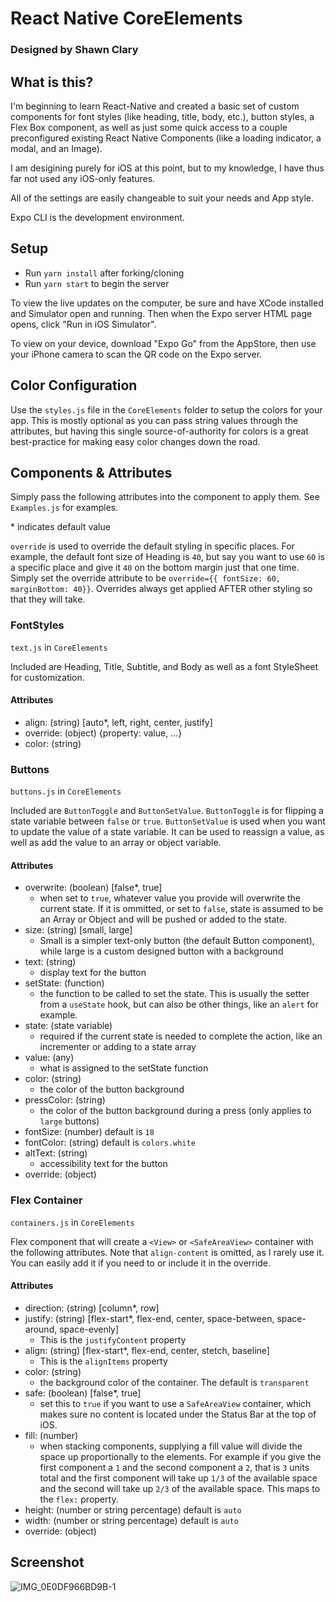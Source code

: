 # React Native CoreElements
### Designed by Shawn Clary

## What is this?

I'm beginning to learn React-Native and created a basic set of custom components for font styles (like heading, title, body, etc.), button styles, a Flex Box component, as well as just some quick access to a couple preconfigured existing React Native Components (like a loading indicator, a modal, and an Image).

I am desigining purely for iOS at this point, but to my knowledge, I have thus far not used any iOS-only features.

All of the settings are easily changeable to suit your needs and App style.

Expo CLI is the development environment.

## Setup

- Run `yarn install` after forking/cloning
- Run `yarn start` to begin the server

To view the live updates on the computer, be sure and have XCode installed and Simulator open and running. Then when the Expo server HTML page opens, click "Run in iOS Simulator".

To view on your device, download "Expo Go" from the AppStore, then use your iPhone camera to scan the QR code on the Expo server.

## Color Configuration

Use the `styles.js` file in the `CoreElements` folder to setup the colors for your app. This is mostly optional as you can pass string values through the attributes, but having this single source-of-authority for colors is a great best-practice for making easy color changes down the road.

## Components & Attributes

Simply pass the following attributes into the component to apply them. See `Examples.js` for examples.

\* indicates default value

`override` is used to override the default styling in specific places. For example, the default font size of Heading is `40`, but say you want to use `60` is a specific place and give it `40` on the bottom margin just that one time. Simply set the override attribute to be `override={{ fontSize: 60, marginBottom: 40}}`. Overrides always get applied AFTER other styling so that they will take.

### FontStyles

 `text.js` in `CoreElements`

Included are Heading, Title, Subtitle, and Body as well as a font StyleSheet for customization.

#### Attributes

- align: (string) [auto*, left, right, center, justify]
- override: (object) {property: value, ...}
- color: (string)

### Buttons

 `buttons.js` in `CoreElements`

Included are `ButtonToggle` and `ButtonSetValue`. `ButtonToggle` is for flipping a state variable between `false` or `true`. `ButtonSetValue` is used when you want to update the value of a state variable. It can be used to reassign a value, as well as add the value to an array or object variable.

#### Attributes

- overwrite: (boolean) [false*, true]
  - when set to `true`, whatever value you provide will overwrite the current state. If it is ommitted, or set to `false`, state is assumed to be an Array or Object and will be pushed or added to the state.
- size: (string) [small, large]
  - Small is a simpler text-only button (the default Button component), while large is a custom designed button with a background
- text: (string)
  - display text for the button
- setState: (function)
  - the function to be called to set the state. This is usually the setter from a `useState` hook, but can also be other things, like an `alert` for example.
- state: (state variable)
  - required if the current state is needed to complete the action, like an incrementer or adding to a state array
- value: (any)
  - what is assigned to the setState function
- color: (string)
  - the color of the button background
- pressColor: (string)
  - the color of the button background during a press (only applies to `large` buttons)
- fontSize: (number) default is `18`
- fontColor: (string) default is `colors.white`
- altText: (string)
  - accessibility text for the button
- override: (object)

### Flex Container

 `containers.js` in `CoreElements`

Flex component that will create a `<View>` or `<SafeAreaView>` container with the following attributes. Note that `align-content` is omitted, as I rarely use it. You can easily add it if you need to or include it in the override.

#### Attributes

- direction: (string) [column*, row]
- justify: (string) [flex-start*, flex-end, center, space-between, space-around, space-evenly]
  - This is the `justifyContent` property
- align: (string) [flex-start*, flex-end, center, stetch, baseline]
  - This is the `alignItems` property
- color: (string)
  - the background color of the container. The default is `transparent`
- safe: (boolean) [false*, true]
  - set this to `true` if you want to use a `SafeAreaView` container, which makes sure no content is located under the Status Bar at the top of iOS.
- fill: (number)
  - when stacking components, supplying a fill value will divide the space up proportionally to the elements. For example if you give the first component a `1` and the second component a `2`, that is `3` units total and the first component will take up `1/3` of the available space and the second will take up `2/3` of the available space. This maps to the `flex:` property.
- height: (number or string percentage) default is `auto`
- width: (number or string percentage) default is `auto`
- override: (object)


## Screenshot


![IMG_0E0DF966BD9B-1](https://user-images.githubusercontent.com/26289436/129485417-a39cfc95-dbf5-4e26-8478-f0c866d5643d.jpeg)
